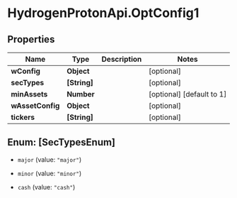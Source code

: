 # HydrogenProtonApi.OptConfig1

## Properties
Name | Type | Description | Notes
------------ | ------------- | ------------- | -------------
**wConfig** | **Object** |  | [optional] 
**secTypes** | **[String]** |  | [optional] 
**minAssets** | **Number** |  | [optional] [default to 1]
**wAssetConfig** | **Object** |  | [optional] 
**tickers** | **[String]** |  | [optional] 


<a name="[SecTypesEnum]"></a>
## Enum: [SecTypesEnum]


* `major` (value: `"major"`)

* `minor` (value: `"minor"`)

* `cash` (value: `"cash"`)




